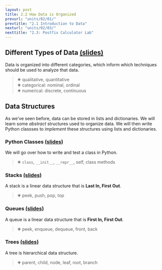 ```yaml
---
layout: post
title: 2.2 How Data is Organized
prevurl: "units/02/01/"
prevtitle: "2.1 Introduction to Data"
nexturl: "units/02/03/"
nexttitle: "2.3: Postfix Calculator Lab"
---
```

## Different Types of Data [(slides)][types]
Data is organized into different categories, which inform which techniques should be used to analyze that data.

> 🞛 qualitative, quantitative  
> 🞛 categorical: nominal, ordinal  
> 🞛 numerical: discrete, continuous

## Data Structures
As we've seen before, data can be stored in lists and dictionaries. We will learn some _abstract_ structures used to organize data. We will then write Python classses to _implement_ these structures using lists and dictionaries.

### Python Classes [(slides)][classes]
We will go over how to write and test a class in Python.

> 🞛 `class`, `__init__`, `__repr__`, self, class methods

### Stacks [(slides)][stacks]
A stack is a linear data structure that is **Last In, First Out**.

> 🞛 peek, push, pop, top

### Queues [(slides)][queues]
A queue is a linear data structure that is **First In, First Out**.

> 🞛 peek, enqueue, dequeue, front, back

### Trees [(slides)][trees]
A tree is hierarchical data structure.

> 🞛 parent, child, node, leaf, root, branch

[types]: https://docs.google.com/presentation/d/1HcvIQCBCgXRKcKJ4Yv_xmeK6SwIqE9d4lpxQb7PPNyM/edit?usp=sharing
[classes]: https://docs.google.com/presentation/d/1vCyZ5ZzuYtrgutZor94PflSJsARzNhWz20RHZmR0dF8/edit?usp=sharing
[stacks]: https://docs.google.com/presentation/d/1ZnMyCj5HGtrjK0diD7q_jOH0Ud_OQe7gvchuhkR0uNg/edit?usp=sharing
[queues]: https://docs.google.com/presentation/d/1j-pXb2ek_tGzEIzfSA8s4xhQb7DqzjAW-F-IFceoaOI/edit?usp=sharing
[trees]: https://docs.google.com/presentation/d/1oJvc67UjHDUCY5YHGFWVjLMR3sHEZkHR0eFMgK6HyaM/edit?usp=sharing